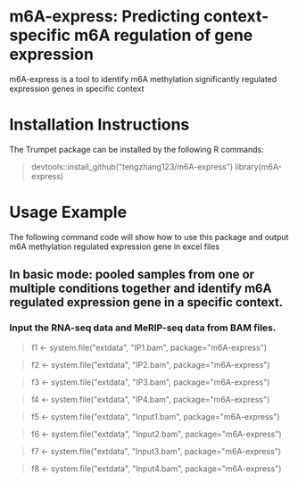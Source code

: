 # m6A-express: Predicting context-specific m6A regulation of gene expression
m6A-express is  a tool to identify m6A methylation significantly regulated expression genes in specific context



# Installation Instructions
The Trumpet package can be installed by the following R commands:
> devtools::install_github("tengzhang123/m6A-express")
> library(m6A-express)

# Usage Example
The following command code will show how to use this package and output m6A methylation regulated expression gene in excel files
## In basic mode: pooled samples from one or multiple conditions together and identify m6A regulated expression gene in a specific context.
### Input the RNA-seq data and MeRIP-seq data from BAM files.
> f1 <- system.file("extdata", "IP1.bam", package="m6A-express")

> f2 <- system.file("extdata", "IP2.bam", package="m6A-express")

> f3 <- system.file("extdata", "IP3.bam", package="m6A-express")

> f4 <- system.file("extdata", "IP4.bam", package="m6A-express")

> f5 <- system.file("extdata", "Input1.bam", package="m6A-express")
 
> f6 <- system.file("extdata", "Input2.bam", package="m6A-express")

> f7 <- system.file("extdata", "Input3.bam", package="m6A-express")
 
> f8 <- system.file("extdata", "Input4.bam", package="m6A-express")
